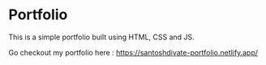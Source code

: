 # Portfolio

This is a simple portfolio built using HTML, CSS and JS.

Go checkout my portfolio here : https://santoshdivate-portfolio.netlify.app/
